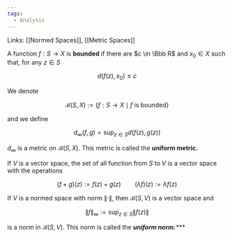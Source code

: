 ```yaml
---
tags:
  - Analysis
---
```

Links: [[Normed Spaces]], [[Metric Spaces]]

A function $f:S \to X$ is ********bounded******** if there are $c \in \Bbb R$ and $x_0 \in X$ such that, for any $z \in S$

$$ d(f(z), x_0)\le c $$

We denote

$$ \mathcal B(S, X) := \{ f:S \to X\mid f\text{ is bounded} \} $$

and we define

$$ d_\infty(f,g) = \sup_{z \in S}d(f(z), g(z)) $$

$d_\infty$ is a metric on $\mathcal B(S,X)$. This metric is called the ****uniform metric.****

If $V$ is a vector space, the set of all function from $S$ to $V$ is a vector space with the operations

$$ (f+g)(z) := f(z)+g(z) \qquad (\lambda f)(z) := \lambda f(z) $$

If $V$ is a normed space with norm $\|\cdot\|$, then $\mathcal B(S, V)$ is a vector space and

$$ \|f\|_\infty := \sup_{z \in S}\|f(z)\| $$

is a norm in $\mathcal B(S , V)$. This norm is called the _*********uniform norm.************_